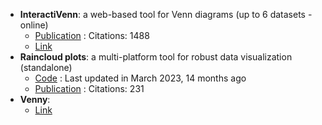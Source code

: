 - **InteractiVenn**: a web-based tool for Venn diagrams (up to 6 datasets - online)
	- [Publication](https://doi.org/10.1186/s12859-015-0611-3) : Citations: 1488
	- [Link](http://www.interactivenn.net/)
- **Raincloud plots**: a multi-platform tool for robust data visualization (standalone)
	- [Code](https://github.com/RainCloudPlots/RainCloudPlots) : Last updated in March 2023, 14 months ago
	- [Publication](https://doi.org/10.12688/wellcomeopenres.15191.2) : Citations: 231
- **Venny**: 
	- [Link](http://bioinfogp.cnb.csic.es/tools/venny/)
